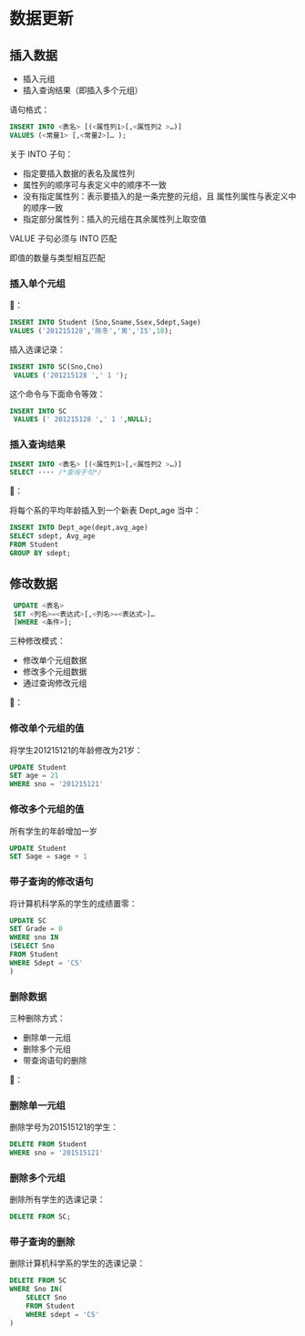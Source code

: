 # 数据更新

## 插入数据

- 插入元组
- 插入查询结果（即插入多个元组）

语句格式：

```SQL
INSERT INTO <表名> [(<属性列1>[,<属性列2 >…)]
VALUES (<常量1> [,<常量2>]… );
```

关于 INTO 子句：

- 指定要插入数据的表名及属性列
- 属性列的顺序可与表定义中的顺序不一致
- 没有指定属性列：表示要插入的是一条完整的元组，且
属性列属性与表定义中的顺序一致
- 指定部分属性列：插入的元组在其余属性列上取空值

VALUE 子句必须与 INTO 匹配

即值的数量与类型相互匹配

### 插入单个元组

🌰：

```SQL
INSERT INTO Student (Sno,Sname,Ssex,Sdept,Sage)
VALUES ('201215128','陈冬','男','IS',18);
```

插入选课记录：

```SQL
INSERT INTO SC(Sno,Cno)
 VALUES ('201215128 ',' 1 ');
```

这个命令与下面命令等效：

```SQL
INSERT INTO SC
 VALUES (' 201215128 ',' 1 ',NULL);
```

### 插入查询结果

```SQL
INSERT INTO <表名> [(<属性列1>[,<属性列2 >…)]
SELECT ···· /*查询子句*/
```

🌰：

将每个系的平均年龄插入到一个新表 Dept_age 当中：

```SQL
INSERT INTO Dept_age(dept,avg_age)
SELECT sdept, Avg_age
FROM Student
GROUP BY sdept;
```

## 修改数据

```SQL
 UPDATE <表名>
 SET <列名>=<表达式>[,<列名>=<表达式>]…
 [WHERE <条件>];
```

三种修改模式：

- 修改单个元组数据
- 修改多个元组数据
- 通过查询修改元组

🌰：

### 修改单个元组的值

将学生201215121的年龄修改为21岁：

```SQL
UPDATE Student
SET age = 21
WHERE sno = '201215121'
```

### 修改多个元组的值

所有学生的年龄增加一岁

```SQL
UPDATE Student
SET Sage = sage + 1
```

### 带子查询的修改语句

将计算机科学系的学生的成绩置零：

```SQL
UPDATE SC
SET Grade = 0
WHERE sno IN
(SELECT Sno
FROM Student
WHERE Sdept = 'CS'
)
```

### 删除数据

三种删除方式：

- 删除单一元组
- 删除多个元组
- 带查询语句的删除

🌰：

### 删除单一元组

删除学号为201515121的学生：

```SQL
DELETE FROM Student
WHERE sno = '201515121'
```

### 删除多个元组

删除所有学生的选课记录：

```SQL
DELETE FROM SC;
```

### 带子查询的删除

删除计算机科学系的学生的选课记录：

```SQL
DELETE FROM SC
WHERE Sno IN(
    SELECT Sno
    FROM Student
    WHERE sdept = 'CS'
)
```
